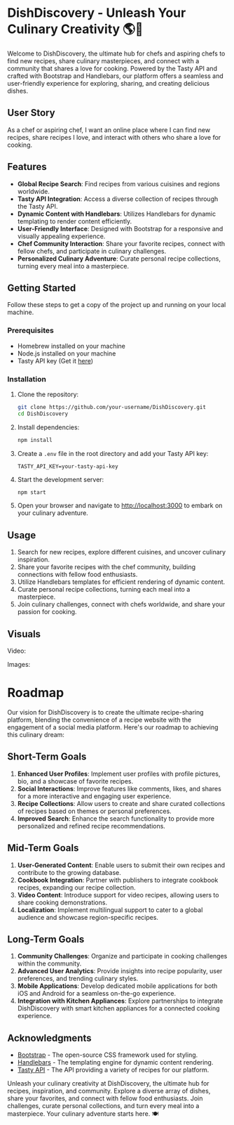 # DishDiscovery - Unleash Your Culinary Creativity 🌎🍲

Welcome to DishDiscovery, the ultimate hub for chefs and aspiring chefs to find new recipes, share culinary masterpieces, and connect with a community that shares a love for cooking. Powered by the Tasty API and crafted with Bootstrap and Handlebars, our platform offers a seamless and user-friendly experience for exploring, sharing, and creating delicious dishes.

## User Story

As a chef or aspiring chef, I want an online place where I can find new recipes, share recipes I love, and interact with others who share a love for cooking. 

## Features

- **Global Recipe Search**: Find recipes from various cuisines and regions worldwide.
- **Tasty API Integration**: Access a diverse collection of recipes through the Tasty API.
- **Dynamic Content with Handlebars**: Utilizes Handlebars for dynamic templating to render content efficiently.
- **User-Friendly Interface**: Designed with Bootstrap for a responsive and visually appealing experience.
- **Chef Community Interaction**: Share your favorite recipes, connect with fellow chefs, and participate in culinary challenges.
- **Personalized Culinary Adventure**: Curate personal recipe collections, turning every meal into a masterpiece.

## Getting Started

Follow these steps to get a copy of the project up and running on your local machine.

### Prerequisites

- Homebrew installed on your machine
- Node.js installed on your machine
- Tasty API key (Get it [here](https://tasty.co/account/register))

### Installation

1. Clone the repository:

    ```bash
    git clone https://github.com/your-username/DishDiscovery.git
    cd DishDiscovery
    ```

2. Install dependencies:

    ```bash
    npm install
    ```

3. Create a `.env` file in the root directory and add your Tasty API key:

    ```env
    TASTY_API_KEY=your-tasty-api-key
    ```

4. Start the development server:

    ```bash
    npm start
    ```

5. Open your browser and navigate to [http://localhost:3000](http://localhost:3000) to embark on your culinary adventure.

## Usage

1. Search for new recipes, explore different cuisines, and uncover culinary inspiration.
2. Share your favorite recipes with the chef community, building connections with fellow food enthusiasts.
3. Utilize Handlebars templates for efficient rendering of dynamic content.
4. Curate personal recipe collections, turning each meal into a masterpiece.
5. Join culinary challenges, connect with chefs worldwide, and share your passion for cooking.

## Visuals

Video:



Images:


# Roadmap

Our vision for DishDiscovery is to create the ultimate recipe-sharing platform, blending the convenience of a recipe website with the engagement of a social media platform. Here's our roadmap to achieving this culinary dream:

## Short-Term Goals

1. **Enhanced User Profiles**: Implement user profiles with profile pictures, bio, and a showcase of favorite recipes.
2. **Social Interactions**: Improve features like comments, likes, and shares for a more interactive and engaging user experience.
3. **Recipe Collections**: Allow users to create and share curated collections of recipes based on themes or personal preferences.
4. **Improved Search**: Enhance the search functionality to provide more personalized and refined recipe recommendations.

## Mid-Term Goals

1. **User-Generated Content**: Enable users to submit their own recipes and contribute to the growing database.
2. **Cookbook Integration**: Partner with publishers to integrate cookbook recipes, expanding our recipe collection.
3. **Video Content**: Introduce support for video recipes, allowing users to share cooking demonstrations.
4. **Localization**: Implement multilingual support to cater to a global audience and showcase region-specific recipes.

## Long-Term Goals

1. **Community Challenges**: Organize and participate in cooking challenges within the community.
2. **Advanced User Analytics**: Provide insights into recipe popularity, user preferences, and trending culinary styles.
3. **Mobile Applications**: Develop dedicated mobile applications for both iOS and Android for a seamless on-the-go experience.
4. **Integration with Kitchen Appliances**: Explore partnerships to integrate DishDiscovery with smart kitchen appliances for a connected cooking experience.

## Acknowledgments

- [Bootstrap](https://getbootstrap.com/) - The open-source CSS framework used for styling.
- [Handlebars](https://handlebarsjs.com/) - The templating engine for dynamic content rendering.
- [Tasty API](https://tasty.co/) - The API providing a variety of recipes for our platform.

Unleash your culinary creativity at DishDiscovery, the ultimate hub for recipes, inspiration, and community. Explore a diverse array of dishes, share your favorites, and connect with fellow food enthusiasts. Join challenges, curate personal collections, and turn every meal into a masterpiece. Your culinary adventure starts here. 🍽️